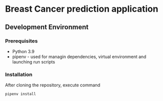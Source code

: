 # Breast Cancer prediction application

## Development Environment
### Prerequisites
- Python 3.9
- pipenv - used for managin dependencies, virtual environment and launching run scripts

### Installation
After cloning the repository, execute command
```sh
pipenv install
```
